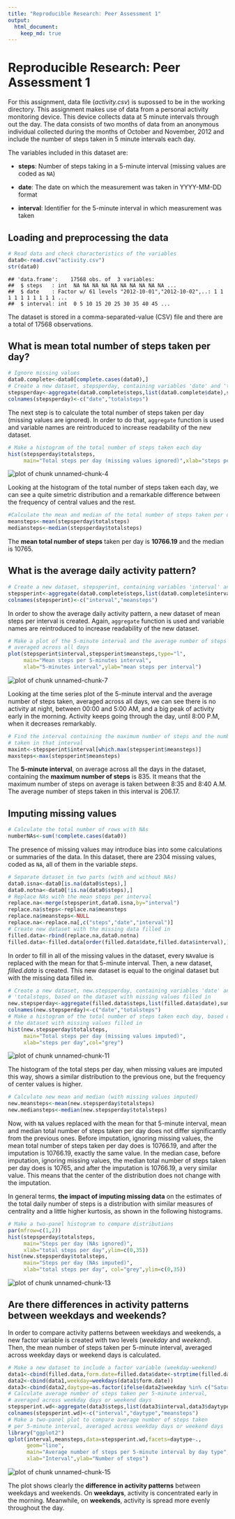 ```yaml
---
title: "Reproducible Research: Peer Assessment 1"
output: 
  html_document:
    keep_md: true
---
```


# Reproducible Research: Peer Assessment 1
For this assignment, data file (*activity.csv*) is supossed to be in the working directory. This assignment makes use of data from a personal activity monitoring device. This device collects data at 5 minute intervals through out the day. The data consists of two months of data from an anonymous individual collected during the months of October and November, 2012 and include the number of steps taken in 5 minute intervals each day.  
  
The variables included in this dataset are:

* **steps**: Number of steps taking in a 5-minute interval (missing
    values are coded as `NA`)

* **date**: The date on which the measurement was taken in YYYY-MM-DD
    format

* **interval**: Identifier for the 5-minute interval in which
    measurement was taken
  
  


## Loading and preprocessing the data

```r
# Read data and check characteristics of the variables 
data0<-read.csv("activity.csv")
str(data0)
```

```
## 'data.frame':	17568 obs. of  3 variables:
##  $ steps   : int  NA NA NA NA NA NA NA NA NA NA ...
##  $ date    : Factor w/ 61 levels "2012-10-01","2012-10-02",..: 1 1 1 1 1 1 1 1 1 1 ...
##  $ interval: int  0 5 10 15 20 25 30 35 40 45 ...
```
The dataset is stored in a comma-separated-value (CSV) file and there
are a total of 17568 observations.   

## What is mean total number of steps taken per day?

```r
# Ignore missing values
data0.complete<-data0[complete.cases(data0),]
# Create a new dataset, stepsperday, containing variables 'date' and 'totalsteps'
stepsperday<-aggregate(data0.complete$steps,list(data0.complete$date),sum)
colnames(stepsperday)<-c("date","totalsteps")
```
  
The next step is to calculate the total number of steps taken per day (missing values are ignored). In order to do that, `aggregate` function is used and variable names are reintroduced to increase readability of the new dataset.  


```r
# Make a histogram of the total number of steps taken each day
hist(stepsperday$totalsteps,
     main="Total steps per day (missing values ignored)",xlab="steps per day")
```

![plot of chunk unnamed-chunk-4](figure/unnamed-chunk-4-1.png) 
  
Looking at the histogram of the total number of steps taken each day, we can see a quite simetric distribution and a remarkable difference between the frequency of central values and the rest.  


```r
#Calculate the mean and median of the total number of steps taken per day
meansteps<-mean(stepsperday$totalsteps)
mediansteps<-median(stepsperday$totalsteps)
```
  
The **mean total number of steps** taken per day is **10766.19** and the median is 10765.  

## What is the average daily activity pattern?

```r
# Create a new dataset, stepsperint, containing variables 'interval' and 'meansteps'
stepsperint<-aggregate(data0.complete$steps,list(data0.complete$interval),mean)
colnames(stepsperint)<-c("interval","meansteps")
```
  
In order to show the average daily activity pattern, a new dataset of mean steps per interval is created. Again, `aggregate` function is used and variable names are reintroduced to increase readability of the new dataset.  


```r
# Make a plot of the 5-minute interval and the average number of steps taken,
# averaged across all days
plot(stepsperint$interval,stepsperint$meansteps,type="l",
     main="Mean steps per 5-minutes interval",
     xlab="5-minutes interval",ylab="mean steps per interval")
```

![plot of chunk unnamed-chunk-7](figure/unnamed-chunk-7-1.png) 
  
Looking at the time series plot of the 5-minute interval and the average number of steps taken, averaged across all days, we can see there is no activity at night, between 00:00 and 5:00 AM, and a big peak of activity early in the morning. Activity keeps going through the day, until 8:00 P.M, when it decreases remarkably.  


```r
# Find the interval containing the maximum number of steps and the number of steps
# taken in that interval 
maxint<-stepsperint$interval[which.max(stepsperint$meansteps)]
maxsteps<-max(stepsperint$meansteps)
```
  
The **5-minute interval**, on average across all the days in the dataset, containing the **maximum number of steps** is 835. It means that the maximum number of steps on average is taken between 8:35 and 8:40 A.M. The average number of steps taken in this interval is 206.17.  
  
## Imputing missing values

```r
# Calculate the total number of rows with NAs
numberNAs<-sum(!complete.cases(data0))
```
  
The presence of missing values may introduce bias into some calculations or summaries of the data. In this dataset, there are 2304 missing values, coded as `NA`, all of them in the variable *steps*.  


```r
# Separate dataset in two parts (with and without NAs)
data0.isna<-data0[is.na(data0$steps),]
data0.notna<-data0[!is.na(data0$steps),]
# Replace NAs with the mean steps per interval
replace.na<-merge(stepsperint,data0.isna,by="interval")
replace.na$steps<-replace.na$meansteps
replace.na$meansteps<-NULL
replace.na<-replace.na[,c("steps","date","interval")]
# Create new dataset with the missing data filled in
filled.data<-rbind(replace.na,data0.notna)
filled.data<-filled.data[order(filled.data$date,filled.data$interval),]
```
  
In order to fill in all of the missing values in the dataset, every `NA`value is replaced with the mean for that 5-minute interval. Then, a new dataset, *filled.data* is created. This new dataset is equal to the original dataset but with the missing data filled in.  


```r
# Create a new dataset, new.stepsperday, containing variables 'date' and 
# 'totalsteps, based on the dataset with missing values filled in
new.stepsperday<-aggregate(filled.data$steps,list(filled.data$date),sum)
colnames(new.stepsperday)<-c("date","totalsteps")
# Make a histogram of the total number of steps taken each day, based on 
# the dataset with missing values filled in
hist(new.stepsperday$totalsteps,
     main="Total steps per day (missing values imputed)",
     xlab="steps per day",col="grey")
```

![plot of chunk unnamed-chunk-11](figure/unnamed-chunk-11-1.png) 

The histogram of the total steps per day, when missing values are imputed this way, shows a similar distribution to the previous one, but the frequency of center values is higher.  


```r
# Calculate new mean and median (with missing values imputed)
new.meansteps<-mean(new.stepsperday$totalsteps)
new.mediansteps<-median(new.stepsperday$totalsteps)
```

Now, with `NA` values replaced with the mean for that 5-minute interval, mean and median total number of steps taken per day does not differ significantly from the previous ones. Before imputation, ignoring missing values, the mean total number of steps taken per day does is 10766.19, and after the imputation is 10766.19, exactly the same value. In the median case, before imputation, ignoring missing values, the median total number of steps taken per day does is 10765, and after the imputation is 10766.19, a very similar value. This means that the center of the distribution does not change with the imputation.

In general terms, **the impact of imputing missing data** on the estimates of the total daily number of steps is a distribution with similar measures of centrality and a little higher kurtosis, as shown in the following histograms. 


```r
# Make a two-panel histogram to compare distributions
par(mfrow=c(1,2))
hist(stepsperday$totalsteps,
     main="Steps per day (NAs ignored)",  
     xlab="total steps per day",ylim=c(0,35))
hist(new.stepsperday$totalsteps,
     main="Steps per day (NAs imputed)",
     xlab="total steps per day", col="grey",ylim=c(0,35))
```

![plot of chunk unnamed-chunk-13](figure/unnamed-chunk-13-1.png) 

## Are there differences in activity patterns between weekdays and weekends?



In order to compare activity patterns between weekdays and weekends, a new factor variable is created with two levels (*weekday* and *weekend*). Then, the mean number of steps taken per 5-minute interval, averaged across weekday days or weekend days is calculated.


```r
# Make a new dataset to include a factor variable (weekday-weekend)
data1<-cbind(filled.data,form.date=filled.data$date<-strptime(filled.data$date, "%Y-%m-%d"))
data2<-cbind(data1,weekday=weekdays(data1$form.date))
data3<-cbind(data2,daytype=as.factor(ifelse(data2$weekday %in% c("Saturday", "Sunday"), "weekend", "weekday")))
# Calculate average number of steps taken per 5-minute interval,
# averaged across weekday days or weekend days
stepsperint.wd<-aggregate(data3$steps,list(data3$interval,data3$daytype),mean)
colnames(stepsperint.wd)<-c("interval","daytype","meansteps")
# Make a two-panel plot to compare average number of steps taken 
# per 5-minute interval, averaged across weekday days or weekend days
library("ggplot2")
qplot(interval,meansteps,data=stepsperint.wd,facets=daytype~.,
      geom="line",
      main="Average number of steps per 5-minute interval by day type",
      xlab="Interval",ylab="Number of steps")
```

![plot of chunk unnamed-chunk-15](figure/unnamed-chunk-15-1.png) 

The plot shows clearly the **difference in activity patterns** between weekdays and weekends. On **weekdays**, activity is concentrated early in the morning. Meanwhile, on **weekends**, activity is spread more evenly throughout the day.
